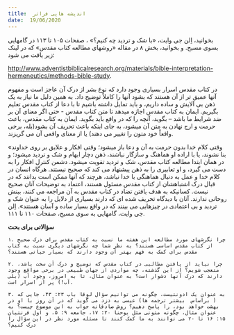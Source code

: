 ```yaml
---
title:  اندیشه هایی فراتر
date:  19/06/2020
---
```


بخوانید، اِلن جی وایت، «با شک و تردید چه کنیم؟» ، صفحات ۱۰۵ تا ۱۱۳ در گامهایی بسوی مسیح. و بخوانید، بخش ۸ در مقاله «روشهای مطالعه کتاب مقدس» که در لینک زیر یافت می شود:

http://www.adventistbiblicalresearch.org/materials/bible-interpretation-hermeneutics/methods-bible-study.

در کتاب مقدس اسرار بسیاری وجود دارد که نوع بشر از درک آن عاجز است و مفهوم آنها عمیق تر از آن هستند که بشود آنها را کاملاً توضیح داد. به همین دلیل ما نیاز به یک ذهن بی آلایش و ساده داریم، و باید تمایل داشته باشیم تا با دعا از کتاب مقدس تعلیم بگیریم. ایمان به کتاب مقدس اجازه میدهد تا متن کتاب مقدس - حتی اگر معنای آن بر ضد شرایط ما باشد – بگوید، آنچه را که در واقع باید بگوید. ایمان به کتاب مقدس، باعث حرمت و ارج نهادن به متن آن میشود، به جای اینکه باعث تحریف آن بشود(بله، برخی واقعاً خود متون را تغییر می دهند) یا از معنای واقعی آن می گریزند.

«وقتی کلام خدا بدون حرمت به آن و دعا باز میشود؛ وقتی افکار و علایق بر روی خداوند بنا نشوند، یا با اراده او هماهنگ و سازگار نباشند، ذهن دچار ابهام و شک و تردید میشود؛ و در همان ابتدا مطالعه کتاب مقدس، شک و تردید تقویت میشود. دشمن کنترل افکار را به دست می گیرد، و او تعابیری را به ذهن پیشنهاد می کند که صحیح نیستند. هرگاه انسان در کلام خدا و عمل به دنبال هماهنگی با خدا نباشد، هرچند که آنها ممکن است بدانند که در قبال درک اشتباهشان از کتاب مقدس مسئول هستند، اعتماد به توضیحات آنان صحیح نیست. کسانیکه به هدف یافتن تضاد در کتاب مقدس به آن مراجعه می کنند، بینش روحانی ندارند. آنان با دیدگاه تحریف شده ای که دارند بسیاری از دلایل را به عنوان شک و تردید و بی اعتمادی در چیزهایی می بینند که در واقع بسیار ساده و آسان هستند». اِلن جی وایت، گامهایی به سوی مسیح، صفحات ۱۱۰ تا ۱۱۱.

**سؤالاتی برای بحث**

`۱. چرا نگرشهای مورد مطالعه این هفته ما نسبت به کتاب مقدس برای درک صحیح از کتاب مقدس اساسی هستند؟ به نظر شما چه نگرشهای دیگری نسبت به کتاب مقدس برای کمک به فهم بهتر آن وجود دارند که بسیار حیاتی هستند؟`

`۲. چرا نباید از یافتن مطالبی در کتاب مقدس که توضیح و درک آن سخت باشد، متعجب شویم؟ از این گذشته، چه مواردی از جهان طبیعی در برخی مواقع وجود دارند که درک آنها دشوار است؟ به عنوان مثال، تا به امروز، وجود آب (بلی آب!) پر از اسرار است.`

`۳. به عنوان یک ادونتیست، چگونه می توانیم سؤال لوقا باب ۲۳: ۴۳، جایی که ( براساس  بیشتر ترجمه ها) عیسی به دزد می گوید که در آن روز با او در بهشت خواهد بود، را پاسخ دهیم؟ روش صادقانه جواب به این موضوع چیست؟ به عنوان مثال، چگونه متونی مثل یوحنا ۲۰: ۱۷، جامعه ۹: ۵، و اول قرنتیان ۱۵: ۱۶ تا ۲۰ می توانند به ما کمک کنند تا مسئله مورد نظر در این سؤال را درک کنیم؟`